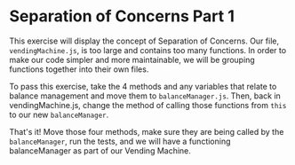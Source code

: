 # Separation of Concerns Part 1

This exercise will display the concept of Separation of Concerns. Our file, `vendingMachine.js`, is too large and contains too many functions. In order to make our code simpler and more maintainable, we will be grouping functions together into their own files.

To pass this exercise, take the 4 methods and any variables that relate to balance management and move them to `balanceManager.js`. Then, back in vendingMachine.js, change the method of calling those functions from `this` to our new `balanceManager`.

That's it! Move those four methods, make sure they are being called by the `balanceManager`, run the tests, and we will have a functioning balanceManager as part of our Vending Machine.

